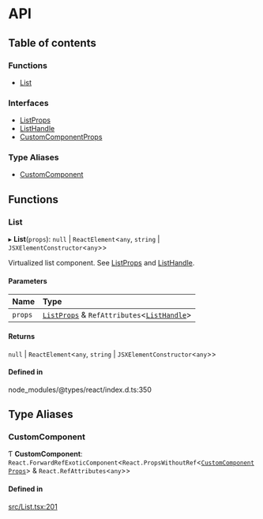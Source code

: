 # API

## Table of contents

### Functions

- [List](API.md#list)

### Interfaces

- [ListProps](interfaces/ListProps.md)
- [ListHandle](interfaces/ListHandle.md)
- [CustomComponentProps](interfaces/CustomComponentProps.md)

### Type Aliases

- [CustomComponent](API.md#customcomponent)

## Functions

### List

▸ **List**(`props`): ``null`` \| `ReactElement`<`any`, `string` \| `JSXElementConstructor`<`any`\>\>

Virtualized list component. See [ListProps](interfaces/ListProps.md) and [ListHandle](interfaces/ListHandle.md).

#### Parameters

| Name | Type |
| :------ | :------ |
| `props` | [`ListProps`](interfaces/ListProps.md) & `RefAttributes`<[`ListHandle`](interfaces/ListHandle.md)\> |

#### Returns

``null`` \| `ReactElement`<`any`, `string` \| `JSXElementConstructor`<`any`\>\>

#### Defined in

node_modules/@types/react/index.d.ts:350

## Type Aliases

### CustomComponent

Ƭ **CustomComponent**: `React.ForwardRefExoticComponent`<`React.PropsWithoutRef`<[`CustomComponentProps`](interfaces/CustomComponentProps.md)\> & `React.RefAttributes`<`any`\>\>

#### Defined in

[src/List.tsx:201](https://github.com/inokawa/virtua/blob/dd70dd7/src/List.tsx#L201)
